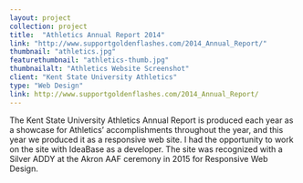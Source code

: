 ```yaml
---
layout: project
collection: project
title:  "Athletics Annual Report 2014"
link: "http://www.supportgoldenflashes.com/2014_Annual_Report/"
thumbnail: "athletics.jpg"
featurethumbnail: "athletics-thumb.jpg"
thumbnailalt: "Athletics Website Screenshot"
client: "Kent State University Athletics"
type: "Web Design"
link: http://www.supportgoldenflashes.com/2014_Annual_Report/
---
```


The Kent State University Athletics Annual Report is produced each year as a showcase for Athletics’ accomplishments throughout the year, and this year we produced it as a responsive web site.  I had the opportunity to work on the site with IdeaBase as a developer.  The site was recognized with a Silver ADDY at the Akron AAF ceremony in 2015 for Responsive Web Design.
